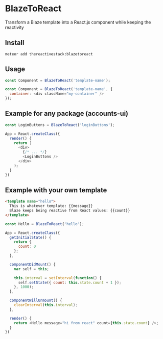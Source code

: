 # BlazeToReact
Transform a Blaze template into a React.js component while keeping the reactivity

## Install
`meteor add thereactivestack:blazetoreact`

## Usage
```javascript
const Component = BlazeToReact('template-name');
```

```javascript
const Component = BlazeToReact('template-name', {
  container: <div className="my-container" />
});
```

## Example for any package (accounts-ui)
```javascript
const LoginButtons = BlazeToReact('loginButtons');

App = React.createClass({
  render() {
    return (
      <div>
        {/* ... */}
        <LoginButtons />
      </div>
    );
  }
})
```

## Example with your own template
```html
<template name="hello">
  This is whatever template: {{message}}
  Blaze keeps being reactive from React values: {{count}}
</template>
```

```javascript
const Hello = BlazeToReact('hello');

App = React.createClass({
  getInitialState() {
    return {
      count: 0
    };
  },

  componentDidMount() {
    var self = this;

    this.interval = setInterval(function() {
      self.setState({ count: this.state.count + 1 });
    }, 1000);
  },

  componentWillUnmount() {
    clearInterval(this.interval);
  },

  render() {
    return <Hello message="hi from react" count={this.state.count} />;
  }
})
```
